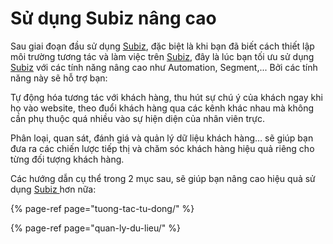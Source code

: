 # Sử dụng Subiz nâng cao

Sau giai đoạn đầu sử dụng [Subiz](https://subiz.com/vi/), đặc biệt là khi bạn đã biết cách thiết lập môi trường tương tác và làm việc trên [Subiz](https://subiz.com/vi/), đây là lúc bạn tối ưu sử dụng [Subiz](https://subiz.com/vi/) với các tính năng nâng cao như Automation, Segment,... Bởi các tính năng này sẽ hỗ trợ bạn:

Tự động hóa tương tác với khách hàng, thu hút sự chú ý của khách ngay khi họ vào website, theo đuổi khách hàng qua các kênh khác nhau mà không cần phụ thuộc quá nhiều vào sự hiện diện của nhân viên trực.

Phân loại, quan sát, đánh giá và quản lý dữ liệu khách hàng… sẽ giúp bạn đưa ra các chiến lược tiếp thị và chăm sóc khách hàng hiệu quả riêng cho từng đối tượng khách hàng.

Các hướng dẫn cụ thể trong 2 mục sau, sẽ giúp bạn nâng cao hiệu quả sử dụng [Subiz ](https://subiz.com/vi/)hơn nữa:

{% page-ref page="tuong-tac-tu-dong/" %}

{% page-ref page="quan-ly-du-lieu/" %}

